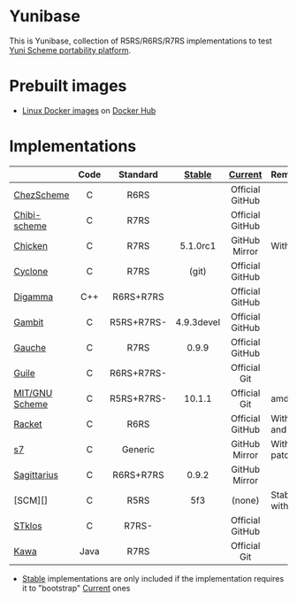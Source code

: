 Yunibase
========

This is Yunibase, collection of R5RS/R6RS/R7RS implementations to test [Yuni Scheme portability platform][].

Prebuilt images
===============

* [Linux Docker images][] on [Docker Hub][]

Implementations
===============

|                  |Code     |Standard  |[Stable][]|[Current][]    |Remarks                               |
|:-----------------|:-------:|:--------:|:--------:|:-------------:|:-------------------------------------|
|[ChezScheme][]    |C        |R6RS      |          |Official GitHub|                                      |
|[Chibi-scheme][]  |C        |R7RS      |          |Official GitHub|                                      |
|[Chicken][]       |C        |R7RS      |5.1.0rc1  |GitHub Mirror  |With `r7rs` egg                       |
|[Cyclone][]       |C        |R7RS      |(git)     |Official GitHub|                                      |
|[Digamma][]       |C++      |R6RS+R7RS |          |Official GitHub|                                      |
|[Gambit][]        |C        |R5RS+R7RS-|4.9.3devel|Official GitHub|                                      |
|[Gauche][]        |C        |R7RS      |0.9.9     |Official GitHub|                                      |
|[Guile][]         |C        |R6RS+R7RS-|          |Official Git   |                                      |
|[MIT/GNU Scheme][]|C        |R5RS+R7RS-|10.1.1    |Official Git   |amd64 only                            |
|[Racket][]        |C        |R6RS      |          |Official GitHub|With `srfi-lib` and `r6rs-lib`        |
|[s7][]            |C        |Generic   |          |GitHub Mirror  |With yuni patches(s7yuni)             |
|[Sagittarius][]   |C        |R6RS+R7RS |0.9.2     |GitHub Mirror  |                                      |
|[SCM][]           |C        |R5RS      |5f3       |(none)         |Stable only, with SLIB(3b6)           |
|[STklos][]        |C        |R7RS-     |          |Official GitHub|                                      |
|[Kawa][]          |Java     |R7RS      |          |Official Git   |                                      |

* [Stable][] implementations are only included if the implementation requires it to "bootstrap" [Current][] ones



[Stable]: https://bitbucket.org/okuoku/yunibase-impl-stable
[Current]: https://github.com/okuoku/yunibase/tree/master/impl-current
[Yuni Scheme portability platform]: https://github.com/okuoku/yuni
[Linux Docker images]: https://github.com/okuoku/yunibase/tree/master/hosts/docker-linux
[Docker Hub]: https://hub.docker.com/r/okuoku/yunibase/

[ChezScheme]: https://github.com/cisco/ChezScheme
[Chibi-scheme]: http://synthcode.com/wiki/chibi-scheme
[Chicken]: http://www.call-cc.org/
[Cyclone]: http://justinethier.github.io/cyclone/
[Digamma]: https://github.com/fujita-y/digamma
[Gauche]: http://practical-scheme.net/gauche/
[Sagittarius]: https://bitbucket.org/ktakashi/sagittarius-scheme/wiki/Home
[Guile]: http://www.gnu.org/software/guile/
[Racket]: https://racket-lang.org/
[Vicare]: http://marcomaggi.github.io/vicare.html
[Kawa]: http://www.gnu.org/software/kawa/
[Larceny]: http://www.larcenists.org/
[Gambit]: http://gambitscheme.org/
[Rapid-gambit]: https://github.com/okuoku/rapid-gambit
[Picrin]: https://github.com/picrin-scheme/picrin
[MIT/GNU Scheme]: https://www.gnu.org/software/mit-scheme/
[s7]: https://ccrma.stanford.edu/software/snd/snd/s7.html
[STklos]: https://stklos.net/
